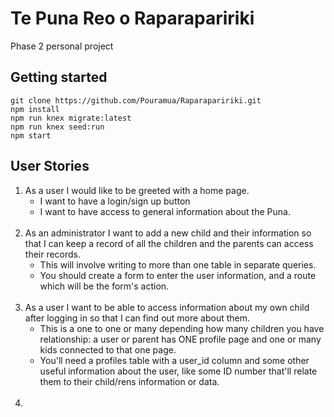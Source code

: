 # Te Puna Reo o Raparapaririki

Phase 2 personal project

## Getting started

```
git clone https://github.com/Pouramua/Raparapaririki.git
npm install
npm run knex migrate:latest
npm run knex seed:run
npm start
```

## User Stories
1. As a user I would like to be greeted with a home page.
    - I want to have a login/sign up button
    - I want to have access to general information about the Puna.<br><br>
2. As an administrator I want to add a new child and their information so that I can keep a record of all the children and the parents can access their records.
    - This will involve writing to more than one table in separate queries.
    - You should create a form to enter the user information, and a route which will be the form's action.<br><br>
3. As a user I want to be able to access information about my own child after logging in so that I can find out more about them.
    - This is a one to one or many depending how many children you have relationship: a user or parent has ONE profile page and one or many kids connected to that one page.
    - You'll need a profiles table with a user_id column and some other useful information about the user, like some ID number that'll relate them to their child/rens information or data.<br><br>
4. 

